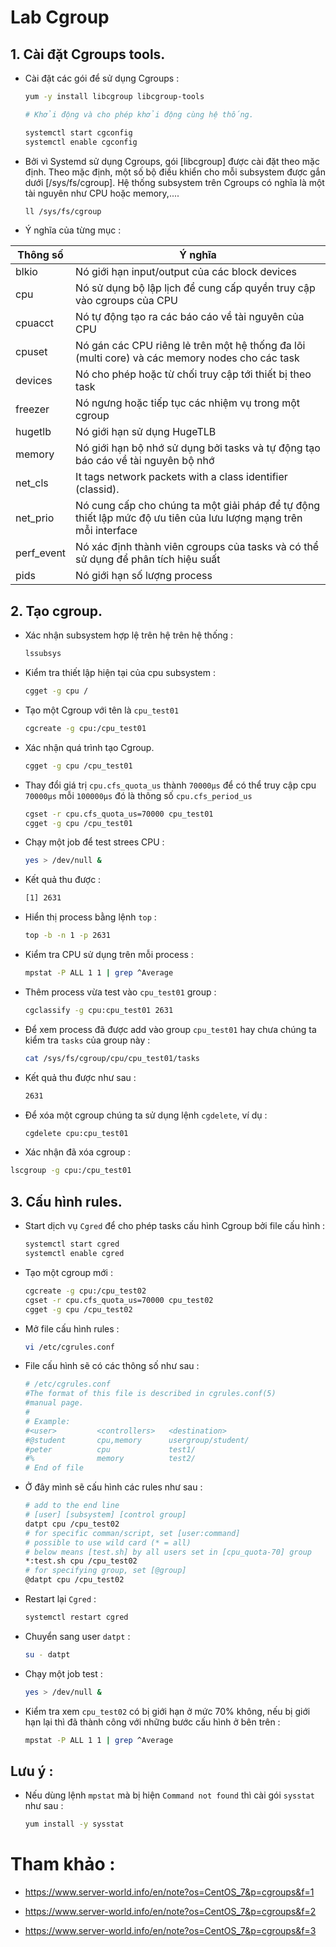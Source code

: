 # Lab Cgroup

## 1. Cài đặt Cgroups tools.

- Cài đặt các gói để sử dụng Cgroups :

    ```sh
    yum -y install libcgroup libcgroup-tools

    # Khởi động và cho phép khởi động cùng hệ thống.

    systemctl start cgconfig 
    systemctl enable cgconfig
    ```

- Bởi vì Systemd sử dụng Cgroups, gói [libcgroup] được cài đặt theo mặc định. Theo mặc định, một số bộ điều khiển cho mỗi subsystem được gắn dưới [/sys/fs/cgroup]. Hệ thống subsystem trên Cgroups có nghĩa là một tài nguyên như CPU hoặc memory,....


    ```sh
    ll /sys/fs/cgroup 
    ```

- Ý nghĩa của từng mục :

| Thông số | Ý nghĩa |
|----------|---------|
|blkio|Nó giới hạn input/output của các block devices|
|cpu|Nó sử dụng bộ lập lịch để cung cấp quyền truy cập vào cgroups của CPU|
|cpuacct|Nó tự động tạo ra các báo cáo về tài nguyên của CPU|
|cpuset|Nó gán các CPU riêng lẻ trên một hệ thống đa lõi (multi core) và các memory nodes cho các task|
|devices|Nó cho phép hoặc từ chối truy cập tới thiết bị theo task|
|freezer|Nó ngưng hoặc tiếp tục các nhiệm vụ trong một cgroup|
|hugetlb|Nó giới hạn sử dụng HugeTLB|
|memory|Nó giới hạn bộ nhớ sử dụng bởi tasks và tự động tạo báo cáo về tài nguyên bộ nhớ|
|net_cls|It tags network packets with a class identifier (classid).|
|net_prio|Nó cung cấp cho chúng ta một giải pháp để tự động thiết lập mức độ ưu tiên của lưu lượng mạng trên mỗi interface|
|perf_event|Nó xác định thành viên cgroups của tasks và có thể sử dụng để phân tích hiệu suất|
|pids|Nó giới hạn số lượng process|

## 2. Tạo cgroup.

- Xác nhận subsystem hợp lệ trên hệ trên hệ thống :

    ```sh
    lssubsys
    ```

- Kiểm tra thiết lập hiện tại của cpu subsystem :

    ```sh
    cgget -g cpu /
    ```

- Tạo một Cgroup với tên là `cpu_test01`

    ```sh
    cgcreate -g cpu:/cpu_test01
    ```

- Xác nhận quá trình tạo Cgroup.

    ```sh
    cgget -g cpu /cpu_test01
    ```

- Thay đổi giá trị `cpu.cfs_quota_us` thành `70000μs` để có thể truy cập cpu `70000μs` mỗi `100000μs` đó là thông số `cpu.cfs_period_us`

    ```sh
    cgset -r cpu.cfs_quota_us=70000 cpu_test01
    cgget -g cpu /cpu_test01
    ```

- Chạy một job để test strees CPU :

    ```sh
    yes > /dev/null & 
    ```

- Kết quả thu được :

    ```sh
    [1] 2631
    ```

- Hiển thị process bằng lệnh `top` :

    ```sh
    top -b -n 1 -p 2631
    ```

- Kiểm tra CPU sử dụng trên mỗi process :

    ```sh
    mpstat -P ALL 1 1 | grep ^Average
    ```

- Thêm process vừa test vào `cpu_test01` group :

    ```sh
    cgclassify -g cpu:cpu_test01 2631
    ```

- Để xem process đã được add vào group `cpu_test01` hay chưa chúng ta kiểm tra `tasks` của group này :

    ```sh
    cat /sys/fs/cgroup/cpu/cpu_test01/tasks
    ```

- Kết quả thu được như sau :

    ```sh
    2631
    ```

- Để xóa một cgroup chúng ta sử dụng lệnh `cgdelete`, ví dụ :

    ```sh
    cgdelete cpu:cpu_test01
    ```

- Xác nhận đã xóa cgroup :

```sh
lscgroup -g cpu:/cpu_test01
```

## 3. Cấu hình rules.

- Start dịch vụ `Cgred` để cho phép tasks cấu hình Cgroup bởi file cấu hình :

    ```sh
    systemctl start cgred 
    systemctl enable cgred
    ``` 

- Tạo một cgroup mới :

    ```sh
    cgcreate -g cpu:/cpu_test02
    cgset -r cpu.cfs_quota_us=70000 cpu_test02
    cgget -g cpu /cpu_test02
    ```

- Mở file cấu hình rules :

    ```sh
    vi /etc/cgrules.conf
    ```

- File cấu hình sẽ có các thông số như sau :

    ```sh
    # /etc/cgrules.conf
    #The format of this file is described in cgrules.conf(5)
    #manual page.
    #
    # Example:
    #<user>         <controllers>   <destination>
    #@student       cpu,memory      usergroup/student/
    #peter          cpu             test1/
    #%              memory          test2/
    # End of file
    ```

- Ở đây mình sẽ cấu hình các rules như sau :

    ```sh
    # add to the end line
    # [user] [subsystem] [control group]
    datpt cpu /cpu_test02
    # for specific comman/script, set [user:command]
    # possible to use wild card (* = all)
    # below means [test.sh] by all users set in [cpu_quota-70] group
    *:test.sh cpu /cpu_test02
    # for specifying group, set [@group]
    @datpt cpu /cpu_test02

    ```

- Restart lại `Cgred` :

    ```sh
    systemctl restart cgred
    ```

- Chuyển sang user `datpt` :

    ```sh
    su - datpt
    ```

- Chạy một job test :

    ```sh
    yes > /dev/null & 
    ```

- Kiểm tra xem `cpu_test02` có bị giới hạn ở mức 70% không, nếu bị giới hạn lại thì đã thành công với những bước cấu hình ở bên trên :

    ```sh
    mpstat -P ALL 1 1 | grep ^Average
    ```

## Lưu ý :

- Nếu dùng lệnh `mpstat` mà bị hiện `Command not found` thì cài gói `sysstat` như sau :

    ```sh
    yum install -y sysstat
    ```

# Tham khảo :

- https://www.server-world.info/en/note?os=CentOS_7&p=cgroups&f=1

- https://www.server-world.info/en/note?os=CentOS_7&p=cgroups&f=2

- https://www.server-world.info/en/note?os=CentOS_7&p=cgroups&f=3